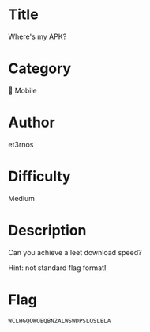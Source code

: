 # Title

Where's my APK?

# Category

📱 Mobile

# Author

et3rnos

# Difficulty

Medium

# Description

Can you achieve a leet download speed?

Hint: not standard flag format!

# Flag

`WCLHGQOWOEQBNZALWSWDPSLQSLELA`
